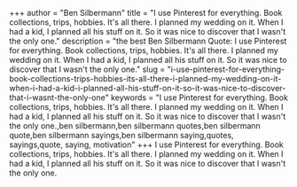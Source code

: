 +++
author = "Ben Silbermann"
title = "I use Pinterest for everything. Book collections, trips, hobbies. It's all there. I planned my wedding on it. When I had a kid, I planned all his stuff on it. So it was nice to discover that I wasn't the only one."
description = "the best Ben Silbermann Quote: I use Pinterest for everything. Book collections, trips, hobbies. It's all there. I planned my wedding on it. When I had a kid, I planned all his stuff on it. So it was nice to discover that I wasn't the only one."
slug = "i-use-pinterest-for-everything-book-collections-trips-hobbies-its-all-there-i-planned-my-wedding-on-it-when-i-had-a-kid-i-planned-all-his-stuff-on-it-so-it-was-nice-to-discover-that-i-wasnt-the-only-one"
keywords = "I use Pinterest for everything. Book collections, trips, hobbies. It's all there. I planned my wedding on it. When I had a kid, I planned all his stuff on it. So it was nice to discover that I wasn't the only one.,ben silbermann,ben silbermann quotes,ben silbermann quote,ben silbermann sayings,ben silbermann saying,quotes, sayings,quote, saying, motivation"
+++
I use Pinterest for everything. Book collections, trips, hobbies. It's all there. I planned my wedding on it. When I had a kid, I planned all his stuff on it. So it was nice to discover that I wasn't the only one.
